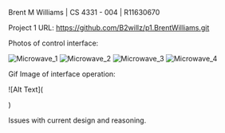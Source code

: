 Brent M Williams | CS 4331 - 004 | R11630670

Project 1 URL: https://github.com/B2willz/p1.BrentWilliams.git

Photos of control interface:

![Microwave_1](https://user-images.githubusercontent.com/55467685/108459988-47e9ac80-723d-11eb-956e-46e6f172bce0.jpg)
![Microwave_2](https://user-images.githubusercontent.com/55467685/108460046-6d76b600-723d-11eb-9e44-67ed240a8fbd.jpg)
![Microwave_3](https://user-images.githubusercontent.com/55467685/108460050-6fd91000-723d-11eb-935f-049ca8fbdbb6.jpg)
![Microwave_4](https://user-images.githubusercontent.com/55467685/108460057-723b6a00-723d-11eb-9eea-1941caccd66e.jpg)


Gif Image of interface operation:

![Alt Text](<blockquote class="imgur-embed-pub" lang="en" data-id="a/xpvgY3h" data-context="false" ><a href="//imgur.com/a/xpvgY3h"></a></blockquote><script async src="//s.imgur.com/min/embed.js" charset="utf-8"></script>)

<blockquote class="imgur-embed-pub" lang="en" data-id="a/xpvgY3h" data-context="false" ><a href="//imgur.com/a/xpvgY3h"></a></blockquote><script async src="//s.imgur.com/min/embed.js" charset="utf-8"></script>

Issues with current design and reasoning.


